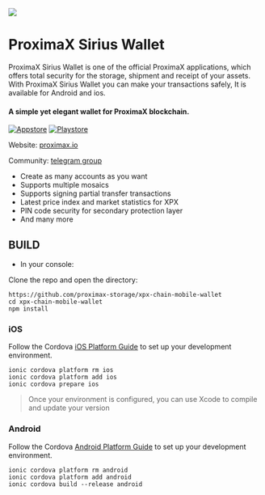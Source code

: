 
![](https://www.proximax.io/user/themes/proximaxvrs1/images/logo.png)


# ProximaX Sirius Wallet
ProximaX Sirius Wallet is one of the official ProximaX applications, which offers total security for the storage, shipment and receipt of your assets. With ProximaX Sirius Wallet you can make your transactions safely, It is available for Android and ios.

#### A simple yet elegant wallet for ProximaX blockchain.


[![Appstore](https://camo.githubusercontent.com/ddac8b1e589cfdb5b7ed6efd92fca87cf4553f1a/68747470733a2f2f626c756577616c6c65742e696f2f696d672f6170702d73746f72652d62616467652e737667)](https://apps.apple.com/us/app/proximax-sirius-wallet/id1475020250?l=es&ls=1)
[
![Playstore](https://camo.githubusercontent.com/2d939268876bda13dd071b99aa75daf82ef8c4f3/68747470733a2f2f626c756577616c6c65742e696f2f696d672f706c61792d73746f72652d62616467652e737667)](https://play.google.com/store/apps/details?id=io.proximax.siriuschainwallet)

Website: [proximax.io](http://proximax.io)

Community: [telegram group](https://t.me/ProximaXio)

* Create as many accounts as you want
* Supports multiple mosaics
* Supports signing partial transfer transactions
* Latest price index and market statistics for XPX
* PIN code security for secondary protection layer
* And many more

## BUILD 

* In your console:

Clone the repo and open the directory: 
```
https://github.com/proximax-storage/xpx-chain-mobile-wallet
cd xpx-chain-mobile-wallet
npm install
```
### iOS
Follow the Cordova [iOS Platform Guide](https://cordova.apache.org/docs/en/latest/guide/platforms/ios/) to set up your development environment.

```
ionic cordova platform rm ios
ionic cordova platform add ios
ionic cordova prepare ios
```
> Once your environment is configured, you can use Xcode to compile and update your version

### Android

Follow the Cordova [Android Platform Guide](https://cordova.apache.org/docs/en/latest/guide/platforms/android/) to set up your development environment.

```
ionic cordova platform rm android
ionic cordova platform add android
ionic cordova build --release android
```
